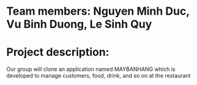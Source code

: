 Team members: Nguyen Minh Duc, Vu Binh Duong, Le Sinh Quy
=======
# Project description: 
Our group will clone an application named MAYBANHANG which is developed to manage customers, food, drink, and so on at the restaurant
